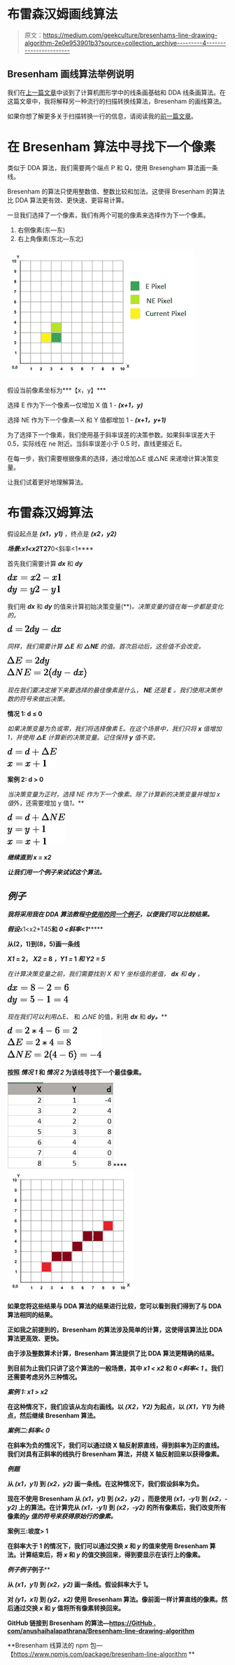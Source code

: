 # 布雷森汉姆画线算法

> 原文：<https://medium.com/geekculture/bresenhams-line-drawing-algorithm-2e0e953901b3?source=collection_archive---------4----------------------->

## Bresenham 画线算法举例说明

我们在[上一篇文章](https://aihalapathirana.medium.com/dda-line-drawing-algorithm-be9f069921cf)中谈到了计算机图形学中的线条画基础和 DDA 线条画算法。在这篇文章中，我将解释另一种流行的扫描转换线算法，Bresenham 的画线算法。

如果你想了解更多关于扫描转换一行的信息，请阅读我的[前一篇文章](https://aihalapathirana.medium.com/dda-line-drawing-algorithm-be9f069921cf)。

# 在 Bresenham 算法中寻找下一个像素

类似于 DDA 算法，我们需要两个端点 P 和 Q，使用 Bresengham 算法画一条线。

Bresenham 的算法只使用整数值、整数比较和加法。这使得 Bresenham 的算法比 DDA 算法更有效、更快速、更容易计算。

一旦我们选择了一个像素，我们有两个可能的像素来选择作为下一个像素。

1.  右侧像素(东—东)
2.  右上角像素(东北—东北)

![](img/6285ef9f6ddf2679a08144e4c652b2df.png)

假设当前像素坐标为***【x，y】***

选择 E 作为下一个像素—仅增加 X 值 1 - ***(x+1，y)***

选择 NE 作为下一个像素—X 和 Y 值都增加 1 - ***(x+1，y+1)***

为了选择下一个像素，我们使用基于斜率误差的决策参数。如果斜率误差大于 0.5，实际线在 ne 附近。当斜率误差小于 0.5 时，直线更接近 E。

在每一步，我们需要根据像素的选择，通过增加△E 或△NE 来递增计算决策变量。

让我们试着更好地理解算法。

# 布雷森汉姆算法

假设起点是 ***(x1，y1)*** ，终点是 ***(x2，y2)***

***场景:x1<x2*T27**0<斜率<1****

首先我们需要计算 ***dx*** 和 ***dy***

![](img/a9c23c6a8234d931887008b230211749.png)

我们用 ***dx*** 和 ***dy*** 的值来计算初始决策变量(**)*。决策变量的值在每一步都是变化的。*

*![](img/b718d47a956cc7d934255653cdcdb199.png)*

*同样，我们需要计算 ***△E*** 和 ***△NE*** 的值。首次启动后，这些值不会改变。*

*![](img/f560d969b9c2a9488f2a31f5d320fd25.png)*

*现在我们要决定接下来要选择的最佳像素是什么， ***NE*** 还是 ***E*** 。我们使用决策参数的符号来做出决策。*

****情况 1: d ≤ 0****

*如果决策变量为负或零，我们将选择像素 E。在这个场景中，我们只将 ***x*** 值增加 1，并使用 ***△E*** 计算新的决策变量。*记住保持* ***y*** *值不变*。*

*![](img/fb3261b60a42c15feeb61f3a1337edff.png)*

****案例 2: d > 0****

*当决策变量为正时，选择 NE 作为下一个像素。除了计算新的决策变量并增加 x 值*外，还需要增加 y 值*1。***

***![](img/9a77dbf8b792b8f4f2a86839b16b970d.png)***

***继续直到 x = x2***

***让我们用一个例子来试试这个算法。***

## ***例子***

***我将采用我在 DDA 算法教程[中使用的同一个例子](/geekculture/dda-line-drawing-algorithm-be9f069921cf)，以便我们可以比较结果。***

***假设***x1<x2*T45**和 *0 <斜率<1********

**从(2，1)到(8，5)画一条线**

***X1* = 2， *X2 =* 8 *，Y1 =* 1 *和 *Y2 =* 5***

*在计算决策变量之前，我们需要找到 X 和 Y 坐标值的差值， ***dx*** 和 ***dy*** 。*

*![](img/7f15ad2122eb95ca1846109c6d3f642b.png)*

*现在我们可以利用*△E、 和 *△NE* 的值，利用 ***dx*** 和 ***dy。*****

**![](img/53b0c6668a5ff34af4ef352f99ca72c9.png)**

**按照 ***情况 1*** 和 ***情况 2*** 为该线寻找下一个最佳像素。**

**![](img/053cbf60995af150302b7e0173f74391.png)****![](img/70736ad6ab567f4f8726bc385bd967aa.png)**

**如果您将这些结果与 DDA 算法的结果进行比较，您可以看到我们得到了与 DDA 算法相同的结果。**

**正如我之前提到的，Bresenham 的算法涉及简单的计算，这使得该算法比 DDA 算法更高效、更快。**

**由于涉及整数算术计算，Bresenham 算法提供了比 DDA 算法更精确的结果。**

**到目前为止我们只讲了这个算法的一般场景，其中 ***x1 < x2*** 和 ***0 <斜率< 1*** 。我们还需要考虑另外三种情况。**

*****案例 1: x1 > x2*****

**在这种情况下，我们应该从左向右画线。以 ***(X2，Y2)*** 为起点，以 ***(X1，Y1)*** 为终点，然后继续 Bresenham 算法。**

*****案例二:斜率< 0*****

**在斜率为负的情况下，我们可以通过绕 X 轴反射原直线，得到斜率为正的直线。我们对具有正斜率的线执行 Bresenham 算法，并绕 X 轴反射回来以获得像素。**

*****例题*****

**从 ***(x1，y1)*** 到 ***(x2，y2)*** 画一条线。在这种情况下，我们假设斜率为负。**

**现在不使用 Bresenham 从 ***(x1，y1)*** 到 ***(x2，y2)*** ，而是使用 ***(x1，-y1)*** 到 ***(x2，-y2)*** 上的算法。在计算完从 ***(x1，-y1)*** 到 ***(x2，-y2)*** 的所有像素后，我们改变所有像素的*y 值的符号来获得原始行的像素。***

******案例三:坡度> 1******

**在斜率大于 1 的情况下，我们可以通过交换 ***x*** 和 ***y*** 的值来使用 Bresenham 算法。计算结束后，将 ***x*** 和 ***y*** 的值交换回来，得到要显示在该行上的像素。**

****例子*例子*例子****

**从 ***(x1，y1)*** 到 ***(x2，y2)*** 画一条线。假设斜率大于 1。**

**对 ***(y1，x1)*** 到 ***(y2，x2)*** 使用 Bresenham 算法。像前面一样计算直线的像素。然后通过交换 ***x*** 和 ***y*** 值将所有像素转换回来。**

**GitHub 链接到 Bresenham 的算法—[https://GitHub . com/anushaihalapathrana/Bresenham-line-drawing-algorithm](https://github.com/anushaihalapathirana/Bresenham-line-drawing-algorithm)**

**Bresenham 线算法的 npm 包—【https://www.npmjs.com/package/bresenham-line-algorithm **